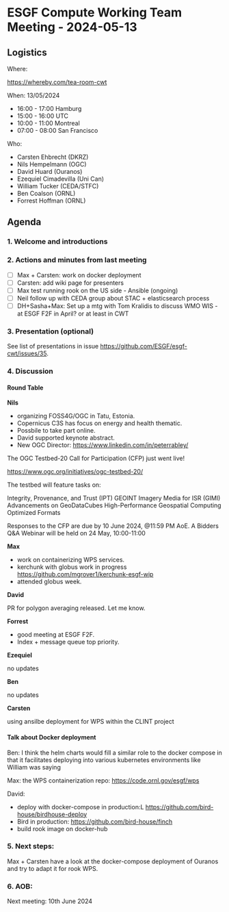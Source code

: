 # ESGF Compute Working Team Meeting - 2024-05-13


## Logistics

Where:

https://whereby.com/tea-room-cwt

When:  13/05/2024

* 16:00 - 17:00 Hamburg
* 15:00 - 16:00 UTC
* 10:00 - 11:00 Montreal
* 07:00 - 08:00 San Francisco

Who:

- Carsten Ehbrecht (DKRZ)
- Nils Hempelmann (OGC)
- David Huard (Ouranos)
- Ezequiel Cimadevilla (Uni Can)
- William Tucker (CEDA/STFC)
- Ben Coalson (ORNL)
- Forrest Hoffman (ORNL)


## Agenda

### 1. Welcome and introductions

### 2. Actions and minutes from last meeting

- [ ] Max + Carsten: work on docker deployment
- [ ] Carsten: add wiki page for presenters
- [ ] Max test running rook on the US side - Ansible (ongoing)
- [ ] Neil follow up with CEDA group about STAC + elasticsearch process
- [ ] DH+Sasha+Max: Set up a mtg with Tom Kralidis to discuss WMO WIS - at ESGF F2F in April? or at least in CWT

### 3. Presentation (optional)


See list of presentations in issue https://github.com/ESGF/esgf-cwt/issues/35.


### 4. Discussion

#### Round Table

**Nils** 

* organizing FOSS4G/OGC in Tatu, Estonia. 
* Copernicus C3S has focus on energy and health thematic. 
* Possbile to take part online. 
* David supported keynote abstract.
* New OGC Director: https://www.linkedin.com/in/peterrabley/ 

The OGC Testbed-20 Call for Participation (CFP) just went live!

https://www.ogc.org/initiatives/ogc-testbed-20/

The testbed will feature tasks on:

Integrity, Provenance, and Trust (IPT)
GEOINT Imagery Media for ISR (GIMI)
Advancements on GeoDataCubes
High-Performance Geospatial Computing Optimized Formats

Responses to the CFP are due by 10 June 2024, @11:59 PM AoE. A Bidders Q&A Webinar will be held on 24 May, 10:00-11:00

**Max** 

* work on containerizing WPS services. 
* kerchunk with globus work in progress https://github.com/mgrover1/kerchunk-esgf-wip
* attended globus week.

**David** 

PR for polygon averaging released. Let me know.

**Forrest** 

* good meeting at ESGF F2F. 
* Index + message queue top priority. 

**Ezequiel** 

no updates

**Ben** 

no updates

**Carsten**

using ansilbe deployment for WPS within the CLINT project


#### Talk about Docker deployment

Ben:
I think the helm charts would fill a similar role to the docker compose in that it facilitates deploying into various kubernetes environments like William was saying

Max:
the WPS containerization repo: https://code.ornl.gov/esgf/wps

David:
* deploy with docker-compose in production:L https://github.com/bird-house/birdhouse-deploy
* Bird in production: https://github.com/bird-house/finch
* build rook image on docker-hub

### 5. Next steps:

Max + Carsten have a look at the docker-compose deployment of Ouranos and try to adapt it for rook WPS.

### 6. AOB:

Next meeting: 10th June 2024

